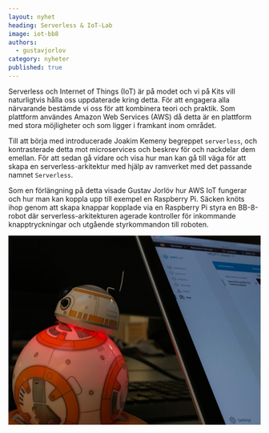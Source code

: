 ```yaml
---
layout: nyhet
heading: Serverless & IoT-Lab
image: iot-bb8
authors:
  - gustavjorlov
category: nyheter
published: true
---
```


Serverless och Internet of Things (IoT) är på modet och vi på Kits vill naturligtvis hålla oss uppdaterade kring detta. För att engagera alla närvarande bestämde vi oss för att kombinera teori och praktik. Som plattform användes Amazon Web Services (AWS) då detta är en plattform med stora möjligheter och som ligger i framkant inom området.

Till att börja med introducerade Joakim Kemeny begreppet `serverless`, och kontrasterade detta mot microservices och beskrev för och nackdelar dem emellan. För att sedan gå vidare och visa hur man kan gå till väga för att skapa en serverless-arkitektur med hjälp av ramverket med det passande namnet `Serverless`.

Som en förlängning på detta visade Gustav Jorlöv hur AWS IoT fungerar och hur man kan koppla upp till exempel en Raspberry Pi. Säcken knöts ihop genom att skapa knappar kopplade via en Raspberry Pi styra en BB-8-robot där serverless-arkitekturen agerade kontroller för inkommande knapptryckningar och utgående styrkommandon till roboten.

![](/images/nyheter/iot-bb8.jpg)
